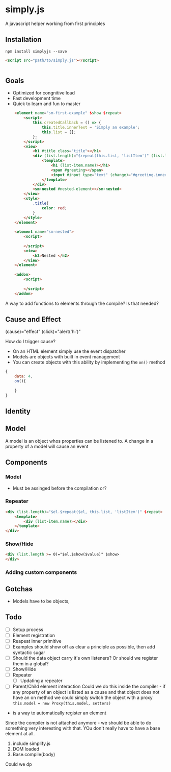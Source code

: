 # simply.js
A javascript helper working from first principles

## Installation
```
npm install simplyjs --save
```

```html
<script src="path/to/simply.js"></script>
```

```

```

## Goals
- Optimized for congnitive load
- Fast development time
- Quick to learn and fun to master

```html
    <element name="sm-first-example" $show $repeat>
        <script>
            this.createdCallback = () => {
                this.title.innerText = 'Simply an example'; 
                this.list = [];
            };
        </script>
        <view>
            <h1 #title class="title"></h1>
            <div (list.length)="$repeat(this.list, 'listItem')" (list.length)="this.$show($value !== 0)">
                <template>
                    <h1 (list-item.name)></h1>
                    <span #greeting></span>
                    <input #input type="text" (change)="#greeting.innerText = #input.value"/>
                </template>
            </div>
            <sm-nested #nested-element></sm-nested>
        </view>
        <style>
            .title{
                color: red;
            }
        </style>
    </element>
    
    <element name="sm-nested">
        <script>
            
        </script>
        <view>
            <h2>Nested </h2>
        </view>
    </element>
    
    <addon>
        <script>
            
        </script>
    </addon>
```

A way to add functions to elements through the compile? Is that needed?

## Cause and Effect
(cause)="effect"
(click)="alert('hi')"

How do I trigger cause?
- On an HTML element simply use the event dispatcher
- Models are objects with built in event management
- You can create objects with this ability by implementing the `on()` method
```javascript
{
    data: 4,
    on(){
        
    }
}
```
## Identity

## Model
A model is an object whos properties can be listened to. A change in a property
of a model will cause an event

## Components

### Model
- Must be assinged before the compilation or?
### Repeater

```html
<div (list.length)="$el.$repeat($el, this.list, 'listItem')" $repeat>
    <template>
        <div (list-item.name)></div>
    </template>
</div>
```


### Show/Hide
```html
<div (list.length >= 0)="$el.$show($value)" $show>
</div>
```


### Adding custom components

## Gotchas
- Models have to be objects, 

## Todo
- [ ] Setup process
- [ ] Element registration
- [ ] Reapeat inner primitive
- [ ] Examples should show off as clear a principle as possible, then add syntactic sugar
- [ ] Should the data object carry it's own listeners? Or should we register them 
      in a global?
- [ ] Show/Hide
- [ ] Repeater
    - [ ] Updating a repeater
- [ ] Parent/Child element interaction
Could we do this inside the compiler - if any property of an object is listed as a cause
and that object does not have an on method we could simply switch the object with a proxy
`this.model = new Proxy(this.model, setters)`

- <element> is a way to automatically register an element

Since the compiler is not attached anymore - we should be able to do something very 
interesting with that. YOu don't really have to have a base element at all. 

1) include simplify.js
2) DOM loaded
3) Base.compile(body)

Could we dp


